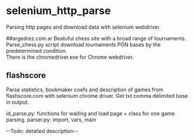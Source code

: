 # selenium_http_parse
Parsing http pages and download data with selenium webdriver.

##argedrez.com.ar
Beatuful chess site with a broad range of tournaments.
Parse_chess.py script download tournaments PGN bases by the predetermined condition.  
There is the chromedriver.exe for Chrome webdriver.

## flashscore
Parse statistics, bookmaker coefs and description of games from flashscore.com with selenium chrome driver.
Get txt comma delimited base in output.

id_parse.py: functions for waiting and load page + class for one game parsing.
parser.py: import, vars, main

--Todo: detailed description--